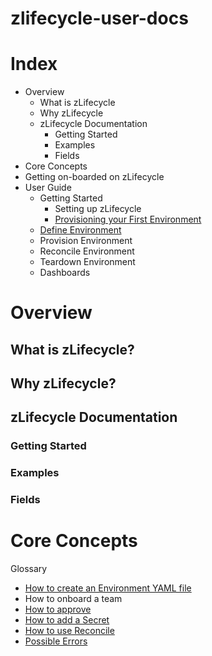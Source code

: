 # zlifecycle-user-docs

# Index

* Overview
    * What is zLifecycle
    * Why zLifecycle
    * zLifecycle Documentation
        * Getting Started
        * Examples
        * Fields
* Core Concepts
* Getting on-boarded on zLifecycle
* User Guide
    * Getting Started
        * Setting up zLifecycle
        * [Provisioning your First Environment](provision/first-environment.md)
    * [Define Environment](define-environment.md)
    * Provision Environment
    * Reconcile Environment
    * Teardown Environment
    * Dashboards

# Overview

## What is zLifecycle?

## Why zLifecycle?

## zLifecycle Documentation

### Getting Started

### Examples

### Fields

# Core Concepts
Glossary

* [How to create an Environment YAML file](all-about-environment-yaml.md)
* How to onboard a team
* [How to approve](approval.md)
* [How to add a Secret](secrets.md)
* [How to use Reconcile](reconcile.md)
* [Possible Errors](errors.md)

